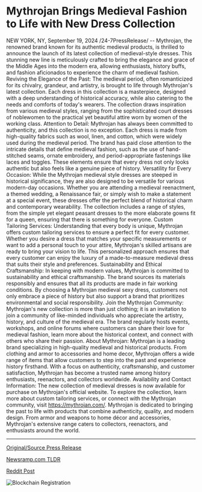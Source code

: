 # Mythrojan Brings Medieval Fashion to Life with New Dress Collection

NEW YORK, NY, September 19, 2024 /24-7PressRelease/ -- Mythrojan, the renowned brand known for its authentic medieval products, is thrilled to announce the launch of its latest collection of medieval-style dresses. This stunning new line is meticulously crafted to bring the elegance and grace of the Middle Ages into the modern era, allowing enthusiasts, history buffs, and fashion aficionados to experience the charm of medieval fashion.  Reviving the Elegance of the Past: The medieval period, often romanticized for its chivalry, grandeur, and artistry, is brought to life through Mythrojan's latest collection. Each dress in this collection is a masterpiece, designed with a deep understanding of historical accuracy, while also catering to the needs and comforts of today's wearers. The collection draws inspiration from various medieval styles, ranging from the sophisticated court dresses of noblewomen to the practical yet beautiful attire worn by women of the working class.  Attention to Detail: Mythrojan has always been committed to authenticity, and this collection is no exception. Each dress is made from high-quality fabrics such as wool, linen, and cotton, which were widely used during the medieval period. The brand has paid close attention to the intricate details that define medieval fashion, such as the use of hand-stitched seams, ornate embroidery, and period-appropriate fastenings like laces and toggles. These elements ensure that every dress not only looks authentic but also feels like a genuine piece of history.  Versatility for Every Occasion: While the Mythrojan medieval style dresses are steeped in historical significance, they are also designed to be versatile for various modern-day occasions. Whether you are attending a medieval reenactment, a themed wedding, a Renaissance fair, or simply wish to make a statement at a special event, these dresses offer the perfect blend of historical charm and contemporary wearability. The collection includes a range of styles, from the simple yet elegant peasant dresses to the more elaborate gowns fit for a queen, ensuring that there is something for everyone.  Custom Tailoring Services: Understanding that every body is unique, Mythrojan offers custom tailoring services to ensure a perfect fit for every customer. Whether you desire a dress that matches your specific measurements or want to add a personal touch to your attire, Mythrojan's skilled artisans are ready to bring your vision to life. This personalized approach ensures that every customer can enjoy the luxury of a made-to-measure medieval dress that suits their style and preferences.  Sustainability and Ethical Craftsmanship: In keeping with modern values, Mythrojan is committed to sustainability and ethical craftsmanship. The brand sources its materials responsibly and ensures that all its products are made in fair working conditions. By choosing a Mythrojan medieval sexy dress, customers not only embrace a piece of history but also support a brand that prioritizes environmental and social responsibility.  Join the Mythrojan Community: Mythrojan's new collection is more than just clothing; it is an invitation to join a community of like-minded individuals who appreciate the artistry, history, and culture of the medieval era. The brand regularly hosts events, workshops, and online forums where customers can share their love for medieval fashion, learn more about the historical context, and connect with others who share their passion.  About Mythrojan: Mythrojan is a leading brand specializing in high-quality medieval and historical products. From clothing and armor to accessories and home decor, Mythrojan offers a wide range of items that allow customers to step into the past and experience history firsthand. With a focus on authenticity, craftsmanship, and customer satisfaction, Mythrojan has become a trusted name among history enthusiasts, reenactors, and collectors worldwide.  Availability and Contact Information: The new collection of medieval dresses is now available for purchase on Mythrojan's official website. To explore the collection, learn more about custom tailoring services, or connect with the Mythrojan community, visit https://mythrojan.com/.  Mythrojan is dedicated to bringing the past to life with products that combine authenticity, quality, and modern design. From armor and weapons to home décor and accessories, Mythrojan's extensive range caters to collectors, reenactors, and enthusiasts around the world. 

---

[Original/Source Press Release](https://www.24-7pressrelease.com/press-release/514450/mythrojan-brings-medieval-fashion-to-life-with-new-dress-collection)
                    

[Newsramp.com TLDR](https://newsramp.com/curated-news/mythrojan-launches-new-collection-of-authentic-medieval-style-dresses/b9c508a2289656a541da13123e588bdf) 

 



[Reddit Post](https://www.reddit.com/r/Business_NewsRamp/comments/1fkf3mq/mythrojan_launches_new_collection_of_authentic/) 



![Blockchain Registration](https://cdn.newsramp.app/24-7PressRelease/qrcode/249/19/noon5qKt.webp)